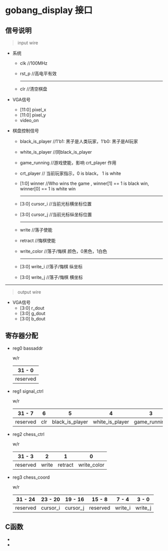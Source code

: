 # gobang_display 接口

## 信号说明

> input wire

- 系统

  - clk		//100MHz

  - rst_p       //高电平有效

    ---

  - clr            //清空棋盘

- VGA信号

  - [11:0] pixel_x
  - [11:0] pixel_y
  - video_on

- 棋盘控制信号

  - black_is_player  //1'b1: 黑子是人类玩家，1'b0: 黑子是AI玩家

  - white_is_player  //同black_is_player 

  - game_running    //游戏使能，影响 crt_player 作用

  - crt_player            // 当前玩家指示，0 is black， 1 is white

  - [1:0] winner         //Who wins the game , winner[1] == 1 is black win, winner[0] == 1 is white win

    ---

  - [3:0] cursor_i       //当前光标横坐标位置

  - [3:0] cursor_j       //当前光标纵坐标位置

    ---

  - write                     //落子使能

  - retract                   //悔棋使能

  - write_color            //落子/悔棋 颜色，0黑色，1白色

    ---

  - [3:0] write_i           //落子/悔棋 纵坐标

  - [3:0] write_j           //落子/悔棋 横坐标



---

> output wire

- VGA信号
  - [3:0] r_dout
  - [3:0] g_dout
  - [3:0] b_dout

## 寄存器分配

- reg0 bassaddr

  w/r

  | 31 - 0   |
  | -------- |
  | reserved |

- reg1 signal_ctrl

  w/r

  | 31 - 7   | 6    | 5               | 4               | 3            | 2          | 1 - 0  |
  | -------- | ---- | --------------- | --------------- | ------------ | ---------- | ------ |
  | reserved | clr  | black_is_player | white_is_player | game_running | crt_player | winner |

- reg2 chess_ctrl

  w/r

  | 31 - 3   | 2     | 1       | 0           |
  | -------- | ----- | ------- | ----------- |
  | reserved | write | retract | write_color |

- reg3 chess_coord

  w/r

  | 31 - 24  | 23 - 20  | 19 - 16  | 15 - 8   | 7 - 4   | 3 - 0   |
  | -------- | -------- | -------- | -------- | ------- | ------- |
  | reserved | cursor_i | cursor_j | reserved | write_i | write_j |




## C函数

- 
- 